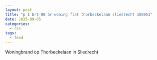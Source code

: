 ```yaml
---
layout: post
title: "p 1 brt-08 br woning flat thorbeckelaan sliedrecht 186951"
date: 2025-09-05
categories: 
  - rss
tags: 
  - feed
---
```


Woningbrand op Thorbeckelaan in Sliedrecht
